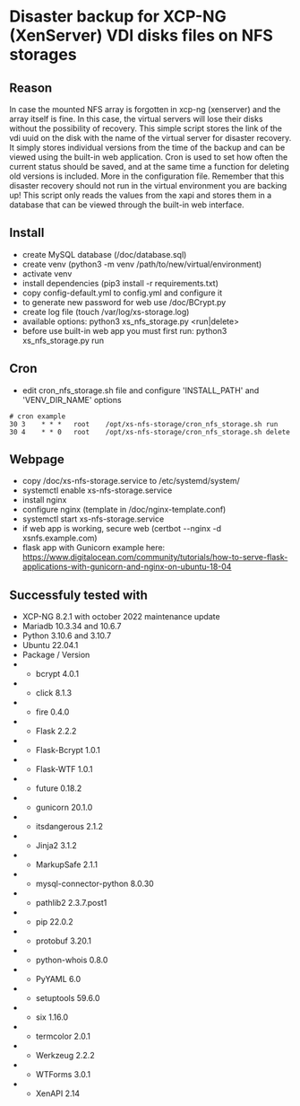 # Disaster backup for XCP-NG (XenServer) VDI disks files on NFS storages

## Reason

In case the mounted NFS array is forgotten in xcp-ng (xenserver) and the array itself is fine. In this case, the virtual servers will lose their disks without the possibility of recovery. This simple script stores the link of the vdi uuid on the disk with the name of the virtual server for disaster recovery. It simply stores individual versions from the time of the backup and can be viewed using the built-in web application. Cron is used to set how often the current status should be saved, and at the same time a function for deleting old versions is included. More in the configuration file. Remember that this disaster recovery should not run in the virtual environment you are backing up! This script only reads the values from the xapi and stores them in a database that can be viewed through the built-in web interface.

## Install

- create MySQL database (/doc/database.sql)
- create venv (python3 -m venv /path/to/new/virtual/environment)
- activate venv
- install dependencies (pip3 install -r requirements.txt)
- copy config-default.yml to config.yml and configure it
- to generate new password for web use /doc/BCrypt.py
- create log file (touch /var/log/xs-storage.log)
- available options: python3 xs_nfs_storage.py <run|delete>
- before use built-in web app you must first run: python3 xs_nfs_storage.py run

## Cron
- edit cron_nfs_storage.sh file and configure 'INSTALL_PATH' and 'VENV_DIR_NAME' options
```
# cron example
30 3    * * *   root    /opt/xs-nfs-storage/cron_nfs_storage.sh run
30 4    * * 0   root    /opt/xs-nfs-storage/cron_nfs_storage.sh delete
```

## Webpage

- copy /doc/xs-nfs-storage.service to /etc/systemd/system/
- systemctl enable xs-nfs-storage.service
- install nginx
- configure nginx (template in /doc/nginx-template.conf)
- systemctl start xs-nfs-storage.service
- if web app is working, secure web (certbot --nginx -d xsnfs.example.com)
- flask app with Gunicorn example here: https://www.digitalocean.com/community/tutorials/how-to-serve-flask-applications-with-gunicorn-and-nginx-on-ubuntu-18-04

## Successfuly tested with
- XCP-NG 8.2.1 with october 2022 maintenance update
- Mariadb 10.3.34 and 10.6.7
- Python 3.10.6 and 3.10.7
- Ubuntu 22.04.1
- Package / Version
- - bcrypt                 4.0.1
- - click                  8.1.3
- - fire                   0.4.0
- - Flask                  2.2.2
- - Flask-Bcrypt           1.0.1
- - Flask-WTF              1.0.1
- - future                 0.18.2
- - gunicorn               20.1.0
- - itsdangerous           2.1.2
- - Jinja2                 3.1.2
- - MarkupSafe             2.1.1
- - mysql-connector-python 8.0.30
- - pathlib2               2.3.7.post1
- - pip                    22.0.2
- - protobuf               3.20.1
- - python-whois           0.8.0
- - PyYAML                 6.0
- - setuptools             59.6.0
- - six                    1.16.0
- - termcolor              2.0.1
- - Werkzeug               2.2.2
- - WTForms                3.0.1
- - XenAPI                 2.14
